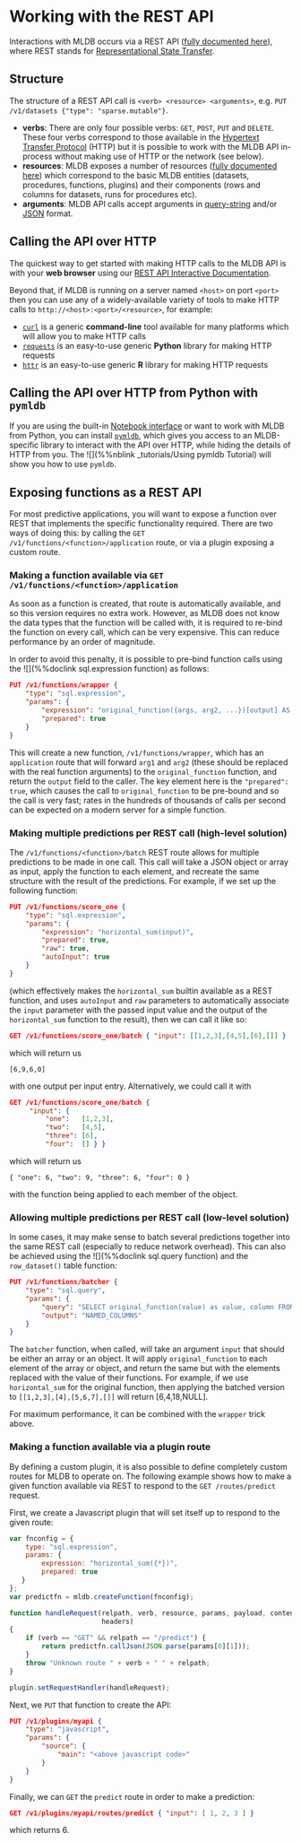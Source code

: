 # Working with the REST API

Interactions with MLDB occurs via a REST API ([fully documented here](../rest.html)), where REST stands for [Representational State Transfer](http://en.wikipedia.org/wiki/Representational_state_transfer).

## Structure

The structure of a REST API call is `<verb> <resource> <arguments>`, e.g. `PUT /v1/datasets {"type": "sparse.mutable"}`.

* **verbs**: There are only four possible verbs: `GET`, `POST`, `PUT` and `DELETE`. These four verbs correspond to those available in the [Hypertext Transfer Protocol](http://en.wikipedia.org/wiki/Hypertext_Transfer_Protocol) (HTTP) but it is possible to work with the MLDB API in-process without making use of HTTP or the network (see below).
* **resources**: MLDB exposes a number of resources ([fully documented here](../rest.html)) which correspond to the basic MLDB entities (datasets, procedures, functions, plugins) and their components (rows and columns for datasets, runs for procedures etc).
* **arguments**: MLDB API calls accept arguments in [query-string](http://en.wikipedia.org/wiki/Query_string) and/or [JSON](http://en.wikipedia.org/wiki/JSON) format.

## Calling the API over HTTP

The quickest way to get started with making HTTP calls to the MLDB API is with your **web browser** using our [REST API Interactive Documentation](../rest.html).

Beyond that, if MLDB is running on a server named `<host>` on port `<port>` then you can use any of a widely-available variety of tools to make HTTP calls to `http://<host>:<port>/<resource>`, for example:

* [`curl`](http://curl.haxx.se/) is a generic **command-line** tool available for many platforms which will allow you to make HTTP calls
* [`requests`](http://docs.python-requests.org/en/latest/) is an easy-to-use generic **Python** library for making HTTP requests
* [`httr`](http://cran.r-project.org/web/packages/httr/index.html) is an easy-to-use generic **R** library for making HTTP requests

## Calling the API over HTTP from Python with `pymldb`

If you are using the built-in [Notebook interface](Notebooks.md) or want to work with MLDB from Python, you can install [`pymldb`](Notebooks.md), which gives you access to an MLDB-specific library to interact with the API over HTTP, while hiding the details of HTTP from you. The ![](%%nblink _tutorials/Using pymldb Tutorial) will show you how to use `pymldb`.

## Exposing functions as a REST API

For most predictive applications, you will want to expose a function over
REST that implements the specific functionality required.  There are two
ways of doing this: by calling the `GET /v1/functions/<function>/application`
route, or via a plugin exposing a custom route.

### Making a function available via `GET /v1/functions/<function>/application`

As soon as a function is created, that route is automatically available, and
so this version requires no extra work.  However, as MLDB does not know the
data types that the function will be called with, it is required to re-bind
the function on every call, which can be very expensive.  This can reduce
performance by an order of magnitude.

In order to avoid this penalty, it is possible to pre-bind function calls
using the ![](%%doclink sql.expression function) as follows:

```JSON
PUT /v1/functions/wrapper {
    "type": "sql.expression",
    "params": {
        "expression": "original_function({args, arg2, ...})[output] AS *",
        "prepared": true
    }
}
```

This will create a new function, `/v1/functions/wrapper`, which has an
`application` route that will forward `arg1` and `arg2` (these should be
replaced with the real function arguments) to the `original_function`
function, and return the `output` field to the caller.  The key element
here is the `"prepared": true`, which causes the call to `original_function`
to be pre-bound and so the call is very fast; rates in the hundreds of
thousands of calls per second can be expected on a modern server for a
simple function.

### Making multiple predictions per REST call (high-level solution)

The `/v1/functions/<function>/batch` REST route allows for multiple
predictions to be made in one call.  This call will take a JSON object
or array as input, apply the function to each element, and recreate
the same structure with the result of the predictions.  For example,
if we set up the following function:

```JSON
PUT /v1/functions/score_one {
    "type": "sql.expression",
    "params": {
        "expression": "horizontal_sum(input)",
        "prepared": true,
        "raw": true,
        "autoInput": true
    }
}
```

(which effectively makes the `horizontal_sum` builtin available as a
REST function, and uses `autoInput` and `raw` parameters to automatically
associate the `input` parameter with the passed input value and the output
of the `horizontal_sum` function to the result), then we can call it like
so:

```JSON
GET /v1/functions/score_one/batch { "input": [[1,2,3],[4,5],[6],[]] }
```

which will return us

````
[6,9,6,0]
````

with one output per input entry.  Alternatively, we could call it with

```JSON
GET /v1/functions/score_one/batch {
     "input": {
         "one":   [1,2,3],
         "two":   [4,5],
         "three": [6],
         "four":  [] } }
```

which will return us

````
{ "one": 6, "two": 9, "three": 6, "four": 0 } 
````

with the function being applied to each member of the object.


### Allowing multiple predictions per REST call (low-level solution)

In some cases, it may make sense to batch several predictions together
into the same REST call (especially to reduce network overhead).  This
can also be achieved using the ![](%%doclink sql.query function) and the
`row_dataset()` table function:

```JSON
PUT /v1/functions/batcher {
    "type": "sql.query",
    "params": {
        "query": "SELECT original_function(value) as value, column FROM row_dataset($input)",
        "output": "NAMED_COLUMNS"
    }
}
```

The `batcher` function, when called, will take an argument `input` that should
be either an array or an object.  It will apply `original_function` to each
element of the array or object, and return the same but with the elements
replaced with the value of their functions.  For example, if we use
`horizontal_sum` for the original function, then applying the batched version
to `[[1,2,3],[4],[5,6,7],[]]` will return [6,4,18,NULL].

For maximum performance, it can be combined with the `wrapper` trick above.

### Making a function available via a plugin route

By defining a custom plugin, it is also possible to define completely custom
routes for MLDB to operate on.  The following example shows how to make a
given function available via REST to respond to the `GET /routes/predict`
request.

First, we create a Javascript plugin that will set itself up to respond to
the given route:

```javascript
var fnconfig = {
    type: "sql.expression",
    params: {
        expression: "horizontal_sum({*})",
        prepared: true
   }
};
var predictfn = mldb.createFunction(fnconfig);

function handleRequest(relpath, verb, resource, params, payload, contentType, contentLength,
                       headers)
{
    if (verb == "GET" && relpath == "/predict") {
        return predictfn.callJson(JSON.parse(params[0][1]));
    }
    throw "Unknown route " + verb + " " + relpath;
}

plugin.setRequestHandler(handleRequest);
```

Next, we `PUT` that function to create the API:

```JSON
PUT /v1/plugins/myapi {
    "type": "javascript",
    "params": {
        "source": {
            "main": "<above javascript code>"
        }
    }
}
```

Finally, we can `GET` the `predict` route in order to make a prediction:

```JSON
GET /v1/plugins/myapi/routes/predict { "input": [ 1, 2, 3 ] }
```

which returns 6.
